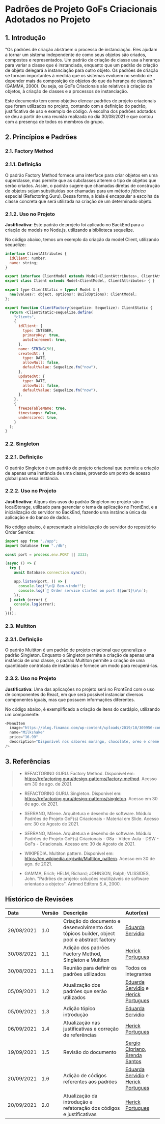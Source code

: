 # Padrões de Projeto GoFs Criacionais Adotados no Projeto

## 1. Introdução
"Os padrões de criação abstraem o processo de instanciação. Eles ajudam a tornar um sistema
independente de como seus objetos são criados, compostos e representados. Um padrão de
criação de classe usa a herança para variar a classe que é instanciada, enquanto que um
padrão de criação de objeto delegará a instanciação para outro objeto. Os padrões
de criação se tornam importantes à medida que os sistemas evoluem no sentido de depender
mais da composição de objetos do que da herança de classes." (GAMMA, 2000). Ou seja, 
os GoFs Criacionais são relativos à criação de objetos, à criação de classes e a processos de instanciação.

Este documento tem como objetivo elencar padrões de projeto criacionais que foram utilizados no projeto,
contando com a definição do padrão, justificativa de uso e exemplo de código. A escolha dos padrões adotados
se deu a partir de uma reunião realizada no dia 30/08/2021 e que contou com a presença de todos os membros do grupo.

## 2. Princípios e Padrões

### 2.1. Factory Method
### 2.1.1. Definição

O padrão Factory Method fornece uma interface para criar objetos em uma superclasse, 
mas permite que as subclasses alterem o tipo de objetos que serão criados. Assim, o padrão
sugere que chamadas diretas de construção de objetos sejam substituídas por chamadas
para um método *fábrica* especial (Refactoring.Guru). Dessa forma, a ideia é encapsular
a escolha da classe concreta que será utilizada na criação de um determinado objeto.

### 2.1.2. Uso no Projeto

**Justificativa**: Este padrão de projeto foi aplicado no BackEnd para a criação de models no Node.js,
utilizando a biblioteca sequelize.

No código abaixo, temos um exemplo da criação da model Client, utilizando sequelize:

```js
interface ClientAttributes {
  idClient: number;
  name: string;
}

export interface ClientModel extends Model<ClientAttributes>, ClientAttributes { }
export class Client extends Model<ClientModel, ClientAttributes> { }

export type ClientStatic = typeof Model & {
  new(values?: object, options?: BuildOptions): ClientModel;
};

export function ClientFactory(sequelize: Sequelize): ClientStatic {
  return <ClientStatic>sequelize.define(
    "clients",
    {
      idClient: {
        type: INTEGER,
        primaryKey: true,
        autoIncrement: true,
      },
      name: STRING(50),
      createdAt: {
        type: DATE,
        allowNull: false,
        defaultValue: Sequelize.fn("now"),
      },
      updatedAt: {
        type: DATE,
        allowNull: false,
        defaultValue: Sequelize.fn("now"),
      },
    },
    {
      freezeTableName: true,
      timestamps: false,
      underscored: true,
    }
  );
}
```

### 2.2. Singleton
### 2.2.1. Definição

O padrão Singleton é um padrão de projeto criacional que permite a criação de apenas uma
instância de uma classe, provendo um ponto de acesso global para essa instância.

### 2.2.2. Uso no Projeto

**Justificativa**: Alguns dos usos do padrão Singleton no projeto são o localStorage, 
utilizado para gerenciar o tema da aplicação no FrontEnd, e a inicialização do servidor
no BackEnd, fazendo uma instância única da aplicação e do banco de dados.

No código abaixo, é apresentado a inicialização do servidor do repositório Order Service:

```js
import app from "./app";
import Database from "./db";

const port = process.env.PORT || 3333;

(async () => {
  try {
    await Database.connection.sync();

    app.listen(port, () => {
      console.log("\n😝 Bem-vindo!");
      console.log(`🚀 Order service started on port ${port}\n\n`);
    });
  } catch (error) {
    console.log(error);
  }
})();

```

### 2.3. Multiton

### 2.3.1. Definição

O padrão Multiton é um padrão de projeto criacional que generaliza o padrão Singleton. Enquanto
o Singleton permite a criação de apenas uma instância de uma classe, o padrão Multiton permite
a criação de uma quantidade controlada de instâncias e fornece um modo para recuperá-las.

### 2.3.2. Uso no Projeto

**Justificativa**: Uma das aplicações no projeto será no FrontEnd com o uso de componentes do React,
em que será possível instanciar diversos componentes iguais, mas que possuem informações diferentes.

No código abaixo, é exemplificado a criação de itens do cardápio, utilizando um componente:

```js
<MenuItem
  image="https://blog.finamac.com/wp-content/uploads/2019/10/309956-como-oferecer-os-melhores-sabores-de-milkshake-para-os-clientes-1280x640.jpg"
  name="Milkshake"
  price="16.90"
  description="Disponível nos sabores morango, chocolate, oreo e creme de avelã."
/>
```

## 3. Referências

> - REFACTORING GURU. Factory Method. Disponível em: <https://refactoring.guru/design-patterns/factory-method>. Acesso em 30 de ago. de 2021.

> - REFACTORING GURU. Singleton. Disponível em: <https://refactoring.guru/design-patterns/singleton>. Acesso em 30 de ago. de 2021.

> - SERRANO, Milene. Arquitetura e desenho de software. Módulo Padrões de Projeto GoF(s) Criacionais - Material em Slide. Acesso em: 30 de Agosto de 2021.

> - SERRANO, Milene. Arquitetura e desenho de software. Módulo Padrões de Projeto GoF(s) Criacionais - 08a - Vídeo-Aula - DSW - GoFs - Criacionais. Acesso em: 30 de Agosto de 2021.

> - WIKIPEDIA. Multiton pattern. Disponível em: <https://en.wikipedia.org/wiki/Multiton_pattern>. Acesso em 30 de ago. de 2021.

> - GAMMA, Erich; HELM, Richard; JOHNSON, Ralph; VLISSIDES, John. "Padrões de projeto: soluções reutilizáveis de software orientado a objetos". Artmed Editora S.A, 2000.

## Histórico de Revisões

|    Data    | Versão | Descrição       | Autor(es)     |
| :--------- | :----- | :-------------- | :------------ |
| 29/08/2021 | 1.0    | Criação do documento e desenvolvimento dos tópicos builder, object pool e abstract factory     | [Eduarda Servidio](https://github.com/ServideoEC)           |
| 30/08/2021 | 1.1    | Adição dos padrões Factory Method, Singleton e Multiton | [Herick Portugues](https://github.com/herickport) |
| 30/08/2021 | 1.1.1  | Reunião para definir os padrões utilizados | Todos os integrantes |
| 05/09/2021 | 1.2    | Atualização dos padrões que serão utilizados | [Eduarda Servidio](https://github.com/ServideoEC) e [Herick Portugues](https://github.com/herickport) |
| 05/09/2021 | 1.3    | Adição tópico introdução | [Eduarda Servidio](https://github.com/ServideoEC) |
| 06/09/2021 | 1.4    | Atualização nas justificativas e correção de referências | [Herick Portugues](https://github.com/herickport) |
| 19/09/2021 | 1.5    | Revisão do documento | [Sergio Cipriano](https://github.com/sergiosacj), [Brenda Santos](https://github.com/brendavsantos) |
| 20/09/2021 | 1.6    | Adição de códigos referentes aos padrões | [Eduarda Servidio](https://github.com/ServideoEC) e [Herick Portugues](https://github.com/herickport)|
| 20/09/2021 | 2.0    | Atualização da introdução e refatoração dos códigos e justificativas | [Herick Portugues](https://github.com/herickport) |
